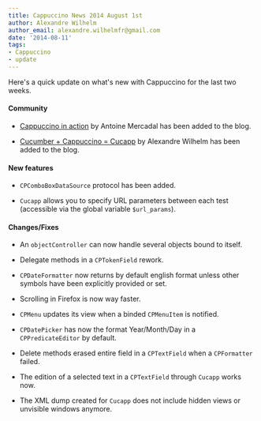 ```yaml
---
title: Cappuccino News 2014 August 1st
author: Alexandre Wilhelm
author_email: alexandre.wilhelmfr@gmail.com
date: '2014-08-11'
tags:
- Cappuccino
- update
---
```


Here's a quick update on what's new with Cappuccino for the last two weeks.

#### Community

- [Cappuccino in action](http://www.cappuccino-project.org/blog/2014/07/cappuccino-in-action-nuage-networks.html) by Antoine Mercadal has been added to the blog.

- [Cucumber + Cappuccino = Cucapp](http://www.cappuccino-project.org/blog/2014/07/cappuccino-cucumber-cucapp.html) by Alexandre Wilhelm has been added to the blog.

#### New features

- `CPComboBoxDataSource` protocol has been added.

- `Cucapp` allows you to specify URL parameters between each test (accessible via the global variable `$url_params`).

#### Changes/Fixes

- An `objectController` can now handle several objects bound to itself.

- Delegate methods in a `CPTokenField` rework.

- `CPDateFormatter` now returns by default english format unless other symbols have been explicitly provided or set.

- Scrolling in Firefox is now way faster.

- `CPMenu` updates its view when a binded `CPMenuItem` is notified.

- `CPDatePicker` has now the format Year/Month/Day in a `CPPredicateEditor` by default.

- Delete methods erased entire field in a `CPTextField` when a `CPFormatter` failed.

- The edition of a selected text in a `CPTextField` through `Cucapp` works now.

- The XML dump created for `Cucapp` does not include hidden views or unvisible windows anymore.